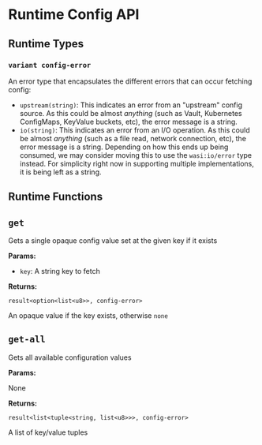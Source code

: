 # Runtime Config API

## Runtime Types

### `variant config-error`

An error type that encapsulates the different errors that can occur fetching config:

- `upstream(string)`: This indicates an error from an "upstream" config source. As this could be almost _anything_ (such as Vault, Kubernetes ConfigMaps, KeyValue buckets, etc), the error message is a string.
- `io(string)`: This indicates an error from an I/O operation. As this could be almost _anything_ (such as a file read, network connection, etc), the error message is a string. Depending on how this ends up being consumed, we may consider moving this to use the `wasi:io/error` type instead. For simplicity right now in supporting multiple implementations, it is being left as a string.


## Runtime Functions

## `get`

Gets a single opaque config value set at the given key if it exists

**Params:**

- `key`: A string key to fetch

**Returns:**

`result<option<list<u8>>, config-error>`

An opaque value if the key exists, otherwise `none`

## `get-all`

Gets all available configuration values

**Params:**

None

**Returns:**

`result<list<tuple<string, list<u8>>>, config-error>`

A list of key/value tuples
